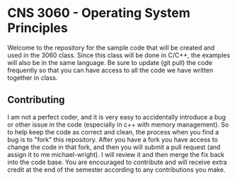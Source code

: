 CNS 3060 - Operating System Principles
========

Welcome to the repository for the sample code that will be created and used in the 3060 class.  Since this class will be done in C/C++, the examples will also be in the same language.  Be sure to update (git pull) the code frequently so that you can have access to all the code we have written together in class. 

Contributing
-----------

I am not a perfect coder, and it is very easy to accidentally introduce a bug or other issue in the code (especially in c++ with memory management).  So to help keep the code as correct and clean, the process when you find a bug is to "fork" this repository.  After you have a fork you have access to change the code in that fork, and then you will submit a pull request (and assign it to me michael-wright).  I will review it and then merge the fix back into the code base.  You are encouraged to contribute and will receive extra credit at the end of the semester according to any contributions you make. 



